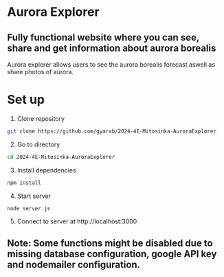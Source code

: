 # Aurora Explorer

## Fully functional website where you can see, share and get information about aurora borealis

Aurora explorer allows users to see the aurora borealis forecast aswell as share photos of aurora.

# Set up

1. Clone repository

```bash
git clone https://github.com/gyarab/2024-4E-Mitosinka-AuroraExplorer
```

2. Go to directory

```bash
cd 2024-4E-Mitosinka-AuroraExplorer
```

3. Install dependencies
```bash
npm install
```

4. Start server
```bash
node server.js
```
5. Connect to server at http://localhost:3000


## Note: Some functions might be disabled due to missing database configuration, google API key and nodemailer configuration.



